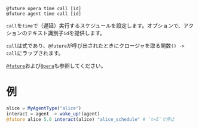 ```
@future opera time call [id]
@future agent time call [id]
```

`call`を`time`で（遅延）実行するスケジュールを設定します。オプションで、アクションのテキスト識別子`id`を提供します。

`call`は式であり、`@future`が呼び出されたときにクロージャを取る関数`() -> call`にラップされます。

[`@future`](@ref)および[`Opera`](@ref)も参照してください。

# 例

```julia
alice = MyAgentType("alice")
interact = agent -> wake_up!(agent)
@future alice 5.0 interact(alice) "alice_schedule" # `t=5`で停止
```
